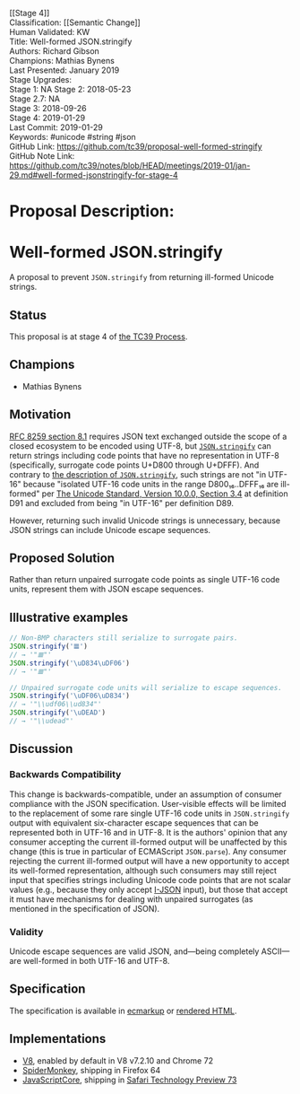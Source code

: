 [[Stage 4]]<br>Classification: [[Semantic Change]]<br>Human Validated: KW<br>Title: Well-formed JSON.stringify<br>Authors: Richard Gibson<br>Champions: Mathias Bynens<br>Last Presented: January 2019<br>Stage Upgrades:<br>Stage 1: NA 
Stage 2: 2018-05-23  
Stage 2.7: NA  
Stage 3: 2018-09-26  
Stage 4: 2019-01-29<br>Last Commit: 2019-01-29<br>Keywords: #unicode #string #json <br>GitHub Link: https://github.com/tc39/proposal-well-formed-stringify <br>GitHub Note Link: https://github.com/tc39/notes/blob/HEAD/meetings/2019-01/jan-29.md#well-formed-jsonstringify-for-stage-4
# Proposal Description:
# Well-formed JSON.stringify

A proposal to prevent `JSON.stringify` from returning ill-formed Unicode strings.

## Status
This proposal is at stage 4 of [the TC39 Process](https://tc39.github.io/process-document/).

## Champions
* Mathias Bynens

## Motivation
[RFC 8259 section 8.1](https://tools.ietf.org/html/rfc8259#section-8.1) requires JSON text exchanged outside the scope of a closed ecosystem to be encoded using UTF-8, but [`JSON.stringify`](https://tc39.github.io/ecma262/#sec-json.stringify) can return strings including code points that have no representation in UTF-8 (specifically, surrogate code points U+D800 through U+DFFF).
And contrary to [the description of `JSON.stringify`](https://tc39.github.io/ecma262/#sec-json.stringify), such strings are not "in UTF-16" because "isolated UTF-16 code units in the range D800₁₆..DFFF₁₆ are ill-formed" per [The Unicode Standard, Version 10.0.0, Section 3.4](https://unicode.org/versions/Unicode10.0.0/ch03.pdf#G7404) at definition D91 and excluded from being "in UTF-16" per definition D89.

However, returning such invalid Unicode strings is unnecessary, because JSON strings can include Unicode escape sequences.

## Proposed Solution
Rather than return unpaired surrogate code points as single UTF-16 code units, represent them with JSON escape sequences.

## Illustrative examples
```js
// Non-BMP characters still serialize to surrogate pairs.
JSON.stringify('𝌆')
// → '"𝌆"'
JSON.stringify('\uD834\uDF06')
// → '"𝌆"'

// Unpaired surrogate code units will serialize to escape sequences.
JSON.stringify('\uDF06\uD834')
// → '"\\udf06\\ud834"'
JSON.stringify('\uDEAD')
// → '"\\udead"'
```

## Discussion
### Backwards Compatibility
This change is backwards-compatible, under an assumption of consumer compliance with the JSON specification.
User-visible effects will be limited to the replacement of some rare single UTF-16 code units in `JSON.stringify` output with equivalent six-character escape sequences that can be represented both in UTF-16 and in UTF-8.
It is the authors' opinion that any consumer accepting the current ill-formed output will be unaffected by this change (this is true in particular of ECMAScript `JSON.parse`).
Any consumer rejecting the current ill-formed output will have a new opportunity to accept its well-formed representation, although such consumers may still reject input that specifies strings including Unicode code points that are not scalar values (e.g., because they only accept [I-JSON](https://tools.ietf.org/html/rfc7493) input), but those that accept it must have mechanisms for dealing with unpaired surrogates (as mentioned in the specification of JSON).

### Validity
Unicode escape sequences are valid JSON, and—being completely ASCII—are well-formed in both UTF-16 and UTF-8.

## Specification
The specification is available in [ecmarkup](spec.emu) or [rendered HTML](https://tc39.github.io/proposal-well-formed-stringify/).

## Implementations
* [V8](https://bugs.chromium.org/p/v8/issues/detail?id=7782), enabled by default in V8 v7.2.10 and Chrome 72
* [SpiderMonkey](https://bugzilla.mozilla.org/show_bug.cgi?id=1469021), shipping in Firefox 64
* [JavaScriptCore](https://bugs.webkit.org/show_bug.cgi?id=191677), shipping in [Safari Technology Preview 73](https://webkit.org/blog/8555/release-notes-for-safari-technology-preview-73/)
<br>